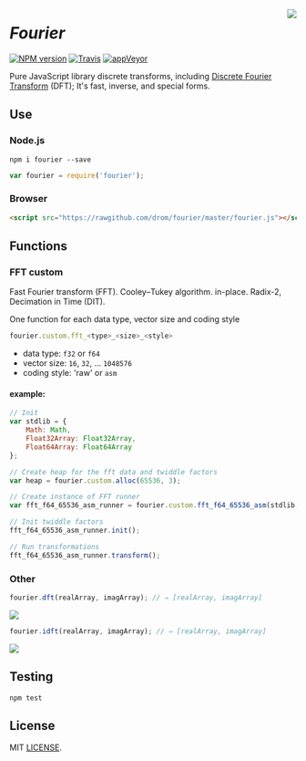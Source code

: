 <span><img align="right" src="http://upload.wikimedia.org/wikipedia/commons/4/49/Joseph_Fourier_%28circa_1820%29.jpg"/></span>

# *Fourier*
[![NPM version](https://img.shields.io/npm/v/fourier.svg)](https://www.npmjs.org/package/fourier)
[![Travis](https://travis-ci.org/drom/fourier.svg)](https://travis-ci.org/drom/fourier)
[![appVeyor](https://ci.appveyor.com/api/projects/status/uly3uspj4w4rjw8q?svg=true)](https://ci.appveyor.com/project/drom/fourier)

Pure JavaScript library discrete transforms, including [Discrete Fourier Transform](http://en.wikipedia.org/wiki/Discrete_Fourier_transform) (DFT); It's fast, inverse, and special forms.

## Use
### Node.js

```
npm i fourier --save
```

```js
var fourier = require('fourier');
```

### Browser

```html
<script src="https://rawgithub.com/drom/fourier/master/fourier.js"></script>
```

## Functions
### FFT custom
Fast Fourier transform (FFT). Cooley–Tukey algorithm. in-place. Radix-2, Decimation in Time (DIT).

One function for each data type, vector size and coding style

```js
fourier.custom.fft_<type>_<size>_<style>
```

- data type: `f32` or `f64`
- vector size: `16`, `32`, ... `1048576`
- coding style: 'raw' or `asm`

#### example:

```js
// Init
var stdlib = {
    Math: Math,
    Float32Array: Float32Array,
    Float64Array: Float64Array
};

// Create heap for the fft data and twiddle factors
var heap = fourier.custom.alloc(65536, 3);

// Create instance of FFT runner
var fft_f64_65536_asm_runner = fourier.custom.fft_f64_65536_asm(stdlib, null, heap);

// Init twiddle factors
fft_f64_65536_asm_runner.init();

// Run transformations
fft_f64_65536_asm_runner.transform();
```

### Other

```js
fourier.dft(realArray, imagArray); // ⇒ [realArray, imagArray]
```

<a href="http://www.codecogs.com/eqnedit.php?latex=X_k=\sum_{n=0}^{N-1}x_n\cdot&space;e^{-i&space;2&space;\pi&space;k&space;n/N}" target="_blank"><img src="http://latex.codecogs.com/gif.latex?X_k%3D%5Csum_%7Bn%3D0%7D%5E%7BN-1%7Dx_n%5Ccdot%20e%5E%7B-i%202%20%5Cpi%20k%20n/N%7D" /></a>

```js
fourier.idft(realArray, imagArray); // ⇒ [realArray, imagArray]
```

<a href="http://www.codecogs.com/eqnedit.php?latex=\large&space;x_n=\frac{1}{N}\sum_{k=0}^{N-1}X_k\cdot&space;e^{i&space;2&space;\pi&space;kn/N}" target="_blank"><img src="http://latex.codecogs.com/gif.latex?%5Clarge%20x_n%3D%5Cfrac%7B1%7D%7BN%7D%5Csum_%7Bk%3D0%7D%5E%7BN-1%7DX_k%5Ccdot%20e%5E%7Bi%202%20%5Cpi%20kn/N%7D" /></a>

## Testing
`npm test`

## License
MIT [LICENSE](https://github.com/drom/fourier/blob/master/LICENSE).
